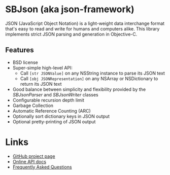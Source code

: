 SBJson (aka json-framework)
===========================

JSON (JavaScript Object Notation) is a light-weight data interchange
format that's easy to read and write for humans and computers alike.
This library implements strict JSON parsing and generation in
Objective-C.

Features
--------

* BSD license
* Super-simple high-level API:
  * Call `[str JSONValue]` on any NSString instance to parse its JSON text
  * Call `[obj JSONRepresentation]` on any NSArray or NSDictionary to return its JSON text
* Good balance between simplicity and flexibility provided by the *SBJsonParser* and *SBJsonWriter* classes
* Configurable recursion depth limit
* Garbage Collection
* Automatic Reference Counting (ARC)
* Optionally sort dictionary keys in JSON output
* Optional pretty-printing of JSON output

Links
=====

* [GitHub project page](http://github.com/stig/json-framework)
* [Online API docs](http://stig.github.com/json-framework/api/3.0/)
* [Frequently Asked Questions](http://github.com/stig/json-framework/wiki/FrequentlyAskedQuestions)


